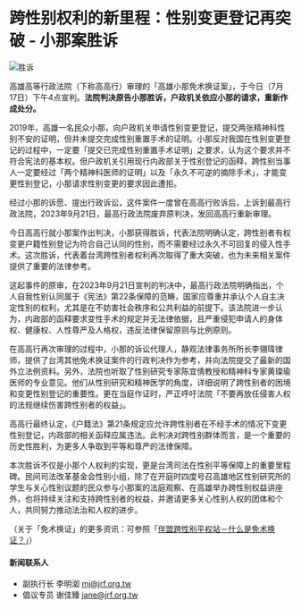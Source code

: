 # 跨性别权利的新里程：性别变更登记再突破 - 小那案胜诉

![胜诉](https://www.example.com/uploads/article/image/2759/_%E5%8B%9D%E8%A8%B4.png)

高雄高等行政法院（下称高高行）审理的「高雄小那免术换证案」，于今日（7月17日）下午4点宣判。**法院判决原告小那胜诉，户政机关依应小那的请求，重新作成处分。**

2019年，高雄一名民众小那，向户政机关申请性别变更登记，提交两张精神科性别不安的证明，但并未提交完成性别重置手术的证明。小那反对我国在性别变更登记的过程中，一定要「提交已完成性别重置手术证明」之要求，认为这个要求并不符合宪法的基本权。但户政机关引用现行内政部关于性别登记的函释，跨性别当事人一定要经过「两个精神科医师的证明」以及「永久不可逆的摘除手术」，才能变更性别登记，小那请求性别变更的要求因此遭拒。

经过小那的诉愿、提出行政诉讼，这件案件一度曾在高高行败诉后，上诉到最高行政法院，2023年9月21日，最高行政法院废弃原判决，发回高高行重新审理。

今日高高行就小那案作出判决，小那获得胜诉，代表法院明确认定，跨性别者有权变更户籍性别登记为符合自己认同的性别，而不需要经过永久不可回复的侵入性手术。这次胜诉，代表着台湾跨性别者权利再次取得了重大突破，也为未来相关案件提供了重要的法律参考。

这起事件的原审，在2023年9月21日宣判的判决中，最高行政法院明确指出，个人自我性别认同属于《宪法》第22条保障的范畴，国家应尊重并承认个人自主决定性别的权利，尤其是在不妨害社会秩序和公共利益的前提下。该法院进一步认为，内政部的函释要求变性手术的规定并无法律依据，且严重侵犯申请人的身体权、健康权、人性尊严及人格权，违反法律保留原则与比例原则。

在高高行再次审理的过程中，小那的诉讼代理人，静观法律事务所所长李翎瑋律师，提供了台湾其他免术换证案件的行政判决作为参考，并向法院提交了最新的国外立法例资料。另外，法院也听取了性别研究专家陈宜倩教授和精神科专家黄璨瑜医师的专业意见。他们从性别研究和精神医学的角度，详细说明了跨性别者的困境和变更性别登记的重要性。更在当庭作证时，严正呼吁法院「不要再放任侵害人权的法规继续伤害跨性别者的权益」。

高高行最终认定，《户籍法》第21条规定应允许跨性别者在不经手术的情况下变更性别登记，内政部的相关函释应属违法。此判决对跨性别群体而言，是一个重要的历史性胜利，为更多人争取到平等和尊严的法律保障。

本次胜诉不仅是小那个人权利的实现，更是台湾司法在性别平等保障上的重要里程碑。民间司法改革基金会性别小组，除了在开庭时四度号召高雄地区性别研究所的学生与关心性别议题的民众参与小那案的法庭观察、在高雄举办跨性别权益讲座外，也将持续关注和支持跨性别者的权益，并邀请更多关心性别人权的团体和个人，共同努力推动法治和人权的进步。

（关于「免术换证」的更多资讯：可参照「[伴盟跨性别平权站－什么是免术换证？](https://transgender.tapcpr.org/home)」）

#### 新闻联系人

- 副执行长 李明洳 mj@jrf.org.tw   
- 倡议专员 谢佳臻 jane@jrf.org.tw  
<!-- tcd_original_link https://www.jrf.org.tw/articles/2759 -->
